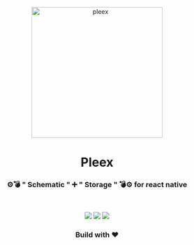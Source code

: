 <p align="center">
  <a href="https://react-native-elements.github.io/react-native-elements/">
    <img alt="pleex" src="https://i.ibb.co/LP4kSq3/sign.png" width="300">
  </a>
</p>

<h1 align="center"> Pleex </h1>
<h3 align="center">
  ⚙️💣 " Schematic " ➕ " Storage " 💣⚙️ for react native
</h3>
<br />
<p align="center">
  <img src="https://travis-ci.com/E-RROR/pleex.svg?branch=master"/>
  <img src="https://img.shields.io/badge/with%20%E2%9D%A4-yes-brightgreen" />
  <img src="https://img.shields.io/github/license/E-RROR/pleex" />
</p>

<h3 align="center">Build with ❤</h3>
<br />
